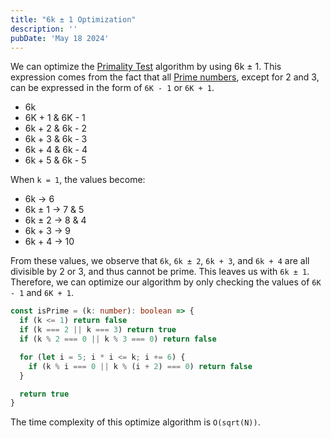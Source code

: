 ```yaml
---
title: "6k ± 1 Optimization"
description: ''
pubDate: 'May 18 2024'
---
```


We can optimize the [Primality Test](/notes/primality_test) algorithm by using 6k ± 1. This expression comes from the fact that all [Prime numbers](/notes/prime_numbers), except for 2 and 3, can be expressed in the form of `6K - 1` or `6K + 1`.

- 6k
- 6K + 1 & 6K - 1
- 6k + 2 & 6k - 2
- 6k + 3 & 6k - 3
- 6k + 4 & 6k - 4
- 6k + 5 & 6k - 5

When `k = 1`, the values become:

- 6k → 6
- 6k ± 1 → 7 & 5
- 6k ± 2 → 8 & 4
- 6k + 3 → 9
- 6k + 4 → 10

From these values, we observe that `6k`, `6k ± 2`, `6k + 3`, and `6k + 4` are all divisible by 2 or 3, and thus cannot be prime. This leaves us with `6k ± 1`. Therefore, we can optimize our algorithm by only checking the values of `6K - 1` and `6K + 1`.

```ts
const isPrime = (k: number): boolean => {
  if (k <= 1) return false
  if (k === 2 || k === 3) return true
  if (k % 2 === 0 || k % 3 === 0) return false

  for (let i = 5; i * i <= k; i += 6) {
    if (k % i === 0 || k % (i + 2) === 0) return false
  }

  return true
}
```

The time complexity of this optimize algorithm is `O(sqrt(N))`.
